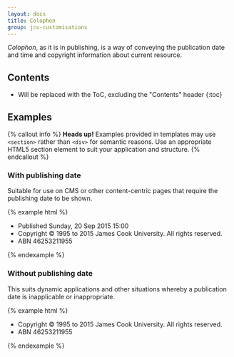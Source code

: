 ```yaml
---
layout: docs
title: Colophon
group: jcu-customisations
---
```


*Colophon*, as it is in publishing, is a way of conveying the publication
date and time and copyright information about current resource.

## Contents

* Will be replaced with the ToC, excluding the "Contents" header
{:toc}

## Examples

{% callout info %}
**Heads up!** Examples provided in templates may use `<section>` rather than
`<div>` for semantic reasons. Use an appropriate HTML5 section element to suit
your application and structure.
{% endcallout %}

### With publishing date

Suitable for use on CMS or other content-centric pages that require the
publishing date to be shown.

{% example html %}
<div class="jcu-colophon">
  <ul class="list-inline">
    <li>Published Sunday, 20 Sep 2015 15:00</li>
    <li>Copyright &copy; 1995 to 2015 James Cook University.  All rights reserved.</li>
    <li>ABN 46253211955</li>
  </ul>
</div>
{% endexample %}

### Without publishing date

This suits dynamic applications and other situations whereby a publication date
is inapplicable or inappropriate.

{% example html %}
<div class="jcu-colophon">
  <ul class="list-inline">
    <li>Copyright &copy; 1995 to 2015 James Cook University.  All rights reserved.</li>
    <li>ABN 46253211955</li>
  </ul>
</div>
{% endexample %}
